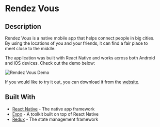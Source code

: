 # Rendez Vous

## Description

Rendez Vous is a native mobile app that helps connect people in big cities. By using
the locations of you and your friends, it can find a fair place to meet close to
the middle.

The application was built with React Native and works across both Android and iOS
devices. Check out the demo below:

![Rendez Vous Demo](/marketing/demo.gif)

If you would like to try it out, you can download it from the
[website](https://rendezvous.guide/).

## Built With

- [React Native](https://reactnative.dev/) - The native app framework
- [Expo](https://docs.expo.dev/) - A toolkit built on top of React Native
- [Redux](https://redux.js.org/) - The state management framework
